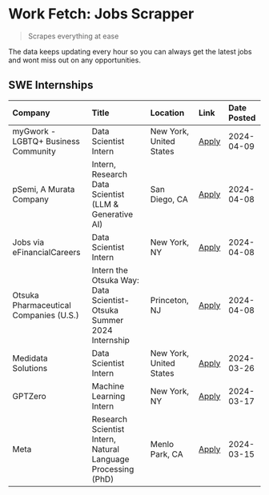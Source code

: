 # Work Fetch: Jobs Scrapper
> Scrapes everything at ease

The data keeps updating every hour so you can always get the latest jobs and wont miss out on any opportunities.

## SWE Internships
<!--START_SECTION:workfetch-->
| Company                                | Title                                                                | Location                | Link                                                                                                                                                                                                                                                                                                       | Date Posted   |
|:---------------------------------------|:---------------------------------------------------------------------|:------------------------|:-----------------------------------------------------------------------------------------------------------------------------------------------------------------------------------------------------------------------------------------------------------------------------------------------------------|:--------------|
| myGwork - LGBTQ+ Business Community    | Data Scientist Intern                                                | New York, United States | [Apply](https://www.linkedin.com/jobs/view/data-scientist-intern-at-mygwork-lgbtq%2B-business-community-3887175208?position=6&pageNum=0&refId=8CQ24921g7NIil7sYFno6A%3D%3D&trackingId=AAlE9m0kNymztGqxT8BncA%3D%3D&trk=public_jobs_jserp-result_search-card)                                               | 2024-04-09    |
| pSemi, A Murata Company                | Intern, Research Data Scientist (LLM & Generative AI)                | San Diego, CA           | [Apply](https://www.linkedin.com/jobs/view/intern-research-data-scientist-llm-generative-ai-at-psemi-a-murata-company-3887074168?position=8&pageNum=0&refId=8CQ24921g7NIil7sYFno6A%3D%3D&trackingId=UM3PXuqi35AMG01QUKvExA%3D%3D&trk=public_jobs_jserp-result_search-card)                                 | 2024-04-08    |
| Jobs via eFinancialCareers             | Data Scientist Intern                                                | New York, NY            | [Apply](https://www.linkedin.com/jobs/view/data-scientist-intern-at-jobs-via-efinancialcareers-3889851180?position=9&pageNum=0&refId=8CQ24921g7NIil7sYFno6A%3D%3D&trackingId=oYR%2BeiSycT62pyYK4k8kJg%3D%3D&trk=public_jobs_jserp-result_search-card)                                                      | 2024-04-08    |
| Otsuka Pharmaceutical Companies (U.S.) | Intern the Otsuka Way: Data Scientist- Otsuka Summer 2024 Internship | Princeton, NJ           | [Apply](https://www.linkedin.com/jobs/view/intern-the-otsuka-way-data-scientist-otsuka-summer-2024-internship-at-otsuka-pharmaceutical-companies-u-s-3885963629?position=11&pageNum=0&refId=8CQ24921g7NIil7sYFno6A%3D%3D&trackingId=nP0yiOeA8Ajw2GaxCuipIA%3D%3D&trk=public_jobs_jserp-result_search-card) | 2024-04-08    |
| Medidata Solutions                     | Data Scientist Intern                                                | New York, United States | [Apply](https://www.linkedin.com/jobs/view/data-scientist-intern-at-medidata-solutions-3810253704?position=7&pageNum=0&refId=8CQ24921g7NIil7sYFno6A%3D%3D&trackingId=PQvipyRzqpXaBfw5xTp9wg%3D%3D&trk=public_jobs_jserp-result_search-card)                                                                | 2024-03-26    |
| GPTZero                                | Machine Learning Intern                                              | New York, NY            | [Apply](https://www.linkedin.com/jobs/view/machine-learning-intern-at-gptzero-3860723963?position=5&pageNum=0&refId=8CQ24921g7NIil7sYFno6A%3D%3D&trackingId=CnZY9crCwnYn9iPg%2B9VSvA%3D%3D&trk=public_jobs_jserp-result_search-card)                                                                       | 2024-03-17    |
| Meta                                   | Research Scientist Intern, Natural Language Processing (PhD)         | Menlo Park, CA          | [Apply](https://www.linkedin.com/jobs/view/research-scientist-intern-natural-language-processing-phd-at-meta-3858718375?position=10&pageNum=0&refId=8CQ24921g7NIil7sYFno6A%3D%3D&trackingId=Ssd6IWnZi1faZMkIgIGieQ%3D%3D&trk=public_jobs_jserp-result_search-card)                                         | 2024-03-15    |
<!--END_SECTION:workfetch-->
